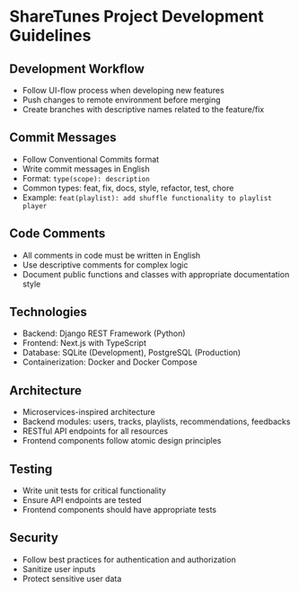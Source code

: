 # ShareTunes Project Development Guidelines

## Development Workflow
- Follow UI-flow process when developing new features
- Push changes to remote environment before merging
- Create branches with descriptive names related to the feature/fix

## Commit Messages
- Follow Conventional Commits format
- Write commit messages in English
- Format: `type(scope): description`
- Common types: feat, fix, docs, style, refactor, test, chore
- Example: `feat(playlist): add shuffle functionality to playlist player`

## Code Comments
- All comments in code must be written in English
- Use descriptive comments for complex logic
- Document public functions and classes with appropriate documentation style

## Technologies
- Backend: Django REST Framework (Python)
- Frontend: Next.js with TypeScript
- Database: SQLite (Development), PostgreSQL (Production)
- Containerization: Docker and Docker Compose

## Architecture
- Microservices-inspired architecture
- Backend modules: users, tracks, playlists, recommendations, feedbacks
- RESTful API endpoints for all resources
- Frontend components follow atomic design principles

## Testing
- Write unit tests for critical functionality
- Ensure API endpoints are tested
- Frontend components should have appropriate tests

## Security
- Follow best practices for authentication and authorization
- Sanitize user inputs
- Protect sensitive user data